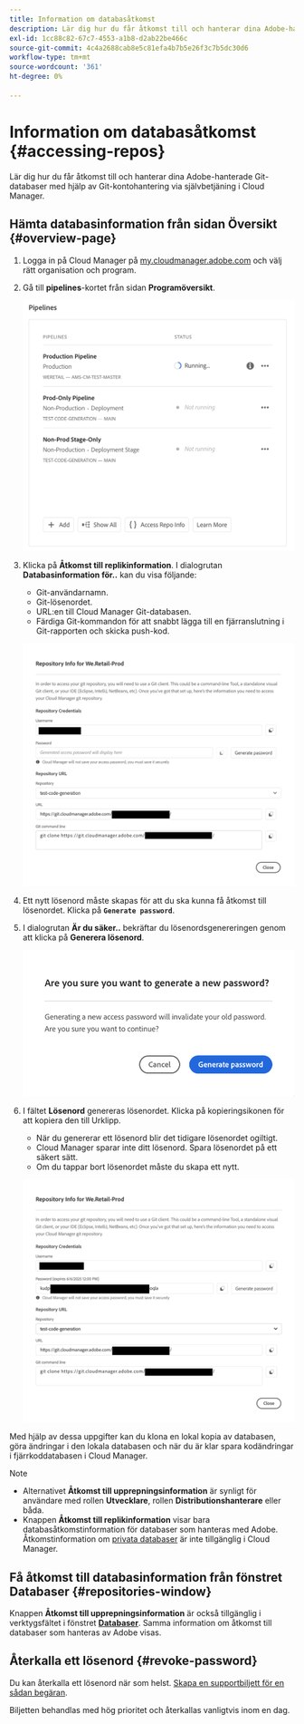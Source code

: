 ```yaml
---
title: Information om databasåtkomst
description: Lär dig hur du får åtkomst till och hanterar dina Adobe-hanterade Git-databaser med hjälp av Git-kontohantering från Cloud Manager.
exl-id: 1cc88c82-67c7-4553-a1b8-d2ab22be466c
source-git-commit: 4c4a2688cab8e5c81efa4b7b5e26f3c7b5dc30d6
workflow-type: tm+mt
source-wordcount: '361'
ht-degree: 0%

---
```


# Information om databasåtkomst {#accessing-repos}

Lär dig hur du får åtkomst till och hanterar dina Adobe-hanterade Git-databaser med hjälp av Git-kontohantering via självbetjäning i Cloud Manager.

## Hämta databasinformation från sidan Översikt {#overview-page}

1. Logga in på Cloud Manager på [my.cloudmanager.adobe.com](https://my.cloudmanager.adobe.com/) och välj rätt organisation och program.

1. Gå till **pipelines**-kortet från sidan **Programöversikt**.

   ![Knappen Åtkomst till information om upprepning på miljökortet](assets/pipelines-card.png)

1. Klicka på **Åtkomst till replikinformation**. I dialogrutan **Databasinformation för..** kan du visa följande:

   * Git-användarnamn.
   * Git-lösenordet.
   * URL:en till Cloud Manager Git-databasen.
   * Färdiga Git-kommandon för att snabbt lägga till en fjärranslutning i Git-rapporten och skicka push-kod.

   ![Fönstret Databasinformation](assets/access-repo-info.png)

1. Ett nytt lösenord måste skapas för att du ska kunna få åtkomst till lösenordet. Klicka på **`Generate password`**.

1. I dialogrutan **Är du säker..** bekräftar du lösenordsgenereringen genom att klicka på **Generera lösenord**.

   ![Bekräfta generering av lösenord](assets/confirm-password-generation.png)

1. I fältet **Lösenord** genereras lösenordet. Klicka på kopieringsikonen för att kopiera den till Urklipp.

   * När du genererar ett lösenord blir det tidigare lösenordet ogiltigt.
   * Cloud Manager sparar inte ditt lösenord. Spara lösenordet på ett säkert sätt.
   * Om du tappar bort lösenordet måste du skapa ett nytt.

   ![Exempel på ett genererat lösenord](assets/generated-password.png)

Med hjälp av dessa uppgifter kan du klona en lokal kopia av databasen, göra ändringar i den lokala databasen och när du är klar spara kodändringar i fjärrkoddatabasen i Cloud Manager.

>[!NOTE]
>
>* Alternativet **Åtkomst till upprepningsinformation** är synligt för användare med rollen **Utvecklare**, rollen **Distributionshanterare** eller båda.
>* Knappen **Åtkomst till replikinformation** visar bara databasåtkomstinformation för databaser som hanteras med Adobe. Åtkomstinformation om [privata databaser](private-repositories.md) är inte tillgänglig i Cloud Manager.

## Få åtkomst till databasinformation från fönstret Databaser {#repositories-window}

Knappen **Åtkomst till upprepningsinformation** är också tillgänglig i verktygsfältet i fönstret [**Databaser**](managing-repositories.md). Samma information om åtkomst till databaser som hanteras av Adobe visas.

## Återkalla ett lösenord {#revoke-password}

Du kan återkalla ett lösenord när som helst. [Skapa en supportbiljett för en sådan begäran](https://experienceleague.adobe.com/?support-solution=Experience+Manager&amp;support-tab=home#support).

Biljetten behandlas med hög prioritet och återkallas vanligtvis inom en dag.
